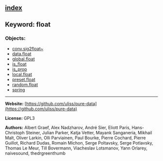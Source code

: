 [index](../index.html)
---

## Keyword: float

### Objects:
* [conv.sig2float~](../conv.sig2float~.html)
* [data.float](../data.float.html)
* [global.float](../global.float.html)
* [is_float](../is_float.html)
* [is_prop](../is_prop.html)
* [local.float](../local.float.html)
* [preset.float](../preset.float.html)
* [random.float](../random.float.html)
* [spring](../spring.html)

---
**Website:** [https://github.com/uliss/pure-data](https://github.com/uliss/pure-data)

**License:** GPL3

**Authors:** Albert Graef, Alex Nadzharov, André Sier, Eliott Paris, Hans-Christoph Steiner, Julian Parker, Katja Vetter, Mayank Sanganeria, Mikhail Malt, Oliver Larkin, Olli Parviainen, Paul Bourke, Pierre Cochard, Pierre Guillot, Richard Dudas, Romain Michon, Serge Poltavsky, Serge Potlavsky, Thomas Le Meur, Till Bovermann, Viacheslav Lotsmanov, Yann Orlarey, naivesound, thedrgreenthumb
